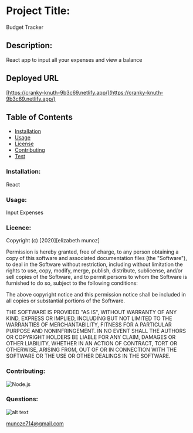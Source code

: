 # Project Title:

Budget Tracker

## Description:

React app to input all your expenses and view a balance

## Deployed URL

[https://cranky-knuth-9b3c69.netlify.app/](https://cranky-knuth-9b3c69.netlify.app/)

## Table of Contents

- [Installation](#Installation)
- [Usage](#Usage)
- [License](#License)
- [Contributing](#Contributing)
- [Test](#Test)

### Installation:

React

### Usage:

Input Expenses

### Licence:

Copyright (c) [2020][elizabeth munoz]

Permission is hereby granted, free of charge, to any person obtaining a copy
of this software and associated documentation files (the "Software"), to deal
in the Software without restriction, including without limitation the rights
to use, copy, modify, merge, publish, distribute, sublicense, and/or sell
copies of the Software, and to permit persons to whom the Software is
furnished to do so, subject to the following conditions:

The above copyright notice and this permission notice shall be included in all
copies or substantial portions of the Software.

THE SOFTWARE IS PROVIDED "AS IS", WITHOUT WARRANTY OF ANY KIND, EXPRESS OR
IMPLIED, INCLUDING BUT NOT LIMITED TO THE WARRANTIES OF MERCHANTABILITY,
FITNESS FOR A PARTICULAR PURPOSE AND NONINFRINGEMENT. IN NO EVENT SHALL THE
AUTHORS OR COPYRIGHT HOLDERS BE LIABLE FOR ANY CLAIM, DAMAGES OR OTHER
LIABILITY, WHETHER IN AN ACTION OF CONTRACT, TORT OR OTHERWISE, ARISING FROM,
OUT OF OR IN CONNECTION WITH THE SOFTWARE OR THE USE OR OTHER DEALINGS IN THE
SOFTWARE.

### Contributing:

![Node.js](https://img.shields.io/badge/Contributor%20Covenant-v2.0%20adopted-ff69b4.svg)

### Questions:

![alt text](https://avatars0.githubusercontent.com/u/59346164?v=4)

[munoze714@gmail.com
](munoze714@gmail.com)
